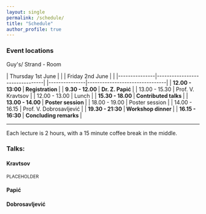 ```yaml
---
layout: single
permalink: /schedule/
title: "Schedule"
author_profile: true
---
```


<h3>Event locations </h3>
Guy's/ Strand - Room

| Thursday 1st June      |                       |   | Friday 2nd June    |                           |
|---------------|--------------------------------|   |---------------|--------------------------------|
| <b>  12.00 - 13:00 </b>  |<b>  Registration   </b>                |   | <b>  9.30 -  12.00 </b> | <b> Dr. Z. Papić  </b>           |
| 13.00 - 15.30 | Prof. V. Kravtsov              |   | 12.00 - 13.00 | Lunch                          |
| <b> 15.30 - 18.00 </b> |<b> Contributed talks </b>             |   | <b>  13.00 - 14.00 </b> | <b>  Poster session     </b>            |
| 18.00 - 19.00 | Poster session                 |   | 14.00 - 16.15 | Prof. V. Dobrosavljević        |
| <b> 19.30 - 21:30  </b> |<b>  Workshop dinner  </b>              |   | <b> 16.15 - 16:30 </b> | <b>  Concluding remarks  </b>           |

---

Each lecture is 2 hours, with a 15 minute coffee break in the middle.

<h3>Talks: </h3>
<h4>Kravtsov </h4>
<sub>PLACEHOLDER</sub>

<h4>Papić </h4>

<h4>Dobrosavljević </h4>
